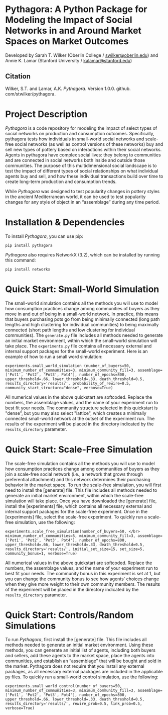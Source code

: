 
# Pythagora: A Python Package for Modeling the Impact of Social Networks in and Around Market Spaces on Market Outcomes
Developed by Sarah T. Wilker (Oberlin College / swilker@oberlin.edu) and Annie K. Lamar (Stanford University / kalamar@stanford.edu)

## Citation

Wilker, S.T. and Lamar, A.K. _Pythagora_. Version 1.0.0. github.
com/stwilker/pythagora. 


# Project Description
_Pythagora_ is a code repository for modeling the impact of select types of social networks on production and consumption outcomes. Specifically, pythagora tests how individuals in small-world social networks and scale-free social networks (as well as control versions of these networks) buy and sell new types of pottery based on interactions within their social networks. Agents in pythagora have complex social lives: they belong to communities and are connected in social networks both inside and outside those communities. The purpose of this multidimensional social landscape is to test the impact of different types of social relationships on what individual agents buy and sell, and how these individual transactions build over time to create long-term production and consumption trends. 

While _Pythagora_ was designed to test popularity changes in pottery styles in the ancient Mediterranean world, it 
can be used to test popularity changes for any style of object in an “assemblage” during any time period.  

# Installation & Dependencies

To install _Pythagora_, you can use pip:

`pip install pythagora`

_Pythagora_ also requires NetworkX (3.2), which can be installed by running this command:

`pip install networkx`

# Quick Start: Small-World Simulation
The small-world simulation contains all the methods you will use to model how consumption practices change among 
communities of buyers  as they move in and out of being in a small-world network. 
In practice, this means that buyers purchasing pots go from being minimally connected 
(long path lengths and high clustering for individual communities) to being maximally connected 
(short path lengths and low clustering for individual communities). The `generate.py` file includes all methods 
needed to generate an initial market environment, within which the small-world simulation will take place. 
The `experiments.py` file contains all necessary external and internal support packages for the 
small-world experiment. Here is an example of how to run a small word simulation:

`experiments.small_world_simulation (number_of_buyers=50, minimum_number_of_communities=3, minimum_community_fill=3, assemblage=['Pot1', 'Pot2', 'Pot3', Pot4'], number_of_epochs=800, upper_threshold=.66, lower_threshold=.33, death_threshold=0.5, results_directory='results/', probability_of_rewire=0.5, community_start_structure="dense", verbose=True)`

All numerical values in the above quickstart are softcoded. Replace the numbers, the assemblage values, and the name of your experiment run to best fit your needs. The community structure selected in this quickstart is "dense", but you may also select "lattice", which creates a minimally connected small-world network at the outset of the experiment run. The results of the experiment will be placed in the directory indicated by the `results_directory` parameter.

# Quick Start: Scale-Free Simulation
The scale-free simulation contains all the methods you will use to model how consumption practices change among communities of buyers  as they join a scale-free social network (i.e., a network that grows through preferential attachment) and this network determines their purchasing behavior in the market space. To run the scale-free simulation, you will first need to install the [generate] file. This file includes all methods needed to generate an initial market environment, within which the scale-free simulation will take place. Once you have downloaded the [generate] file, install the [experiments] file,  which contains all necessary external and internal support packages for the scale-free experiment. Once in the [experiments] file, select the scale-free experiment. To quickly run a scale-free simulation, use the following: 

`experiments.scale_free_simulation(number_of_buyers=50, </br> minimum_number_of_communities=5, minimum_community_fill=3, assemblage=['Pot1', 'Pot2', 'Pot3', Pot4'], number_of_epochs=800, upper_threshold=.66, lower_threshold=.33, death_threshold=0.5, results_directory='results/', initial_set_size=15, set_size=5, community_bonus=1, verbose=True)`

All numerical values in the above quickstart are softcoded. Replace the numbers, the assemblage values, and the name of your experiment run to best fit your needs. The community bonus in this experiment is set at 1, but you can change the community bonus to see how agents' choices change when they give more weight to their own community members. The results of the experiment will be placed in the directory indicated by the `results_directory` parameter.

# Quick Start: Controls/Random Simulations

To run _Pythagora_, first install the [generate] file. This file includes all methods needed to generate an initial 
market environment. Using these methods, you can generate an initial list of agents, including both buyers and sellers, add these agents to the market space, place the agents into communities, and establish an “assemblage” that will be bought and sold in the market. Pythagora does not require that you install any external packages, as all necessary external packages are included in the applicable py files. To quickly run a small-world control simulation, use the following: 

`experiments.small_world_control(number_of_buyers=50, minimum_number_of_communities=3, minimum_community_fill=3, assemblage=['Pot1', 'Pot2', 'Pot3', Pot4'], number_of_epochs=800, upper_threshold=.66, lower_threshold=.33, death_threshold=0.5, results_directory='results/', rewire_prob=0.5, link_prob=0.5, verbose=True)`
